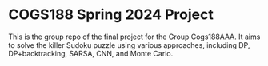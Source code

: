 # COGS188 Spring 2024 Project 
This is the group repo of the final project for the Group Cogs188AAA.
It aims to solve the killer Sudoku puzzle using various approaches, including DP, DP+backtracking, SARSA, CNN, and Monte Carlo.
